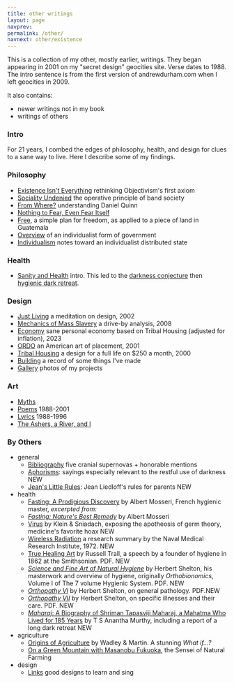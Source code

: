 ```yaml
---
title: other writings
layout: page
navprev: 
permalink: /other/
navnext: other/existence
---
```


This is a collection of my other, mostly earlier, writings. They began appearing in 2001 on my "secret design" geocities site. Verse dates to 1988. The intro sentence is from the first version of andrewdurham.com when I left geocities in 2009.

It also contains:

- newer writings not in my book
- writings of others

### Intro

For 21 years, I combed the edges of philosophy, health, and design for clues to a sane way to live. Here I describe some of my findings. 

### Philosophy

- [Existence Isn't Everything](./existence/) rethinking Objectivism's first axiom
- [Sociality Undenied](./sociality/) the operative principle of band society
- [From Where?](./from-where/) understanding Daniel Quinn
- [Nothing to Fear, Even Fear Itself](./nothing) 
- [Free](./free), a simple plan for freedom, as applied to a piece of land in Guatemala
- [Overview](./overview) of an individualist form of government
- [Individualism](./individualism) notes toward an individualist distributed state

### Health

- [Sanity and Health](./sanity/) intro. This led to the [darkness conjecture](../conjecture/) then [hygienic dark retreat](/).

### Design

- [Just Living](./just-living) a meditation on design, 2002
- [Mechanics of Mass Slavery](./mechanics/) a drive-by analysis, 2008
- [Economy](./economy/) sane personal economy based on Tribal Housing (adjusted for inflation), 2023
- [ORDO](./ordo/) an American art of placement, 2001
- [Tribal Housing](./tribal-housing/) a design for a full life on $250 a month, 2000
- [Building](./building) a record of some things I've made
- [Gallery](./gallery) photos of my projects

### Art

- [Myths](./myths/) 
- [Poems](./poems/) 1988-2001
- [Lyrics](./lyrics/) 1988-1996
- [The Ashers, a River, and I](./ashers/)

### By Others

- general
	- [Bibliography](./bibliography) five cranial supernovas + honorable mentions
	- [Aphorisms](./aphorisms): sayings especially relevant to the restful use of darkness <span id=new>NEW</span>
	- [Jean's Little Rules](/f/rules): Jean Liedloff's rules for parents <span id=new>NEW</span>
- health
	- [Fasting: A Prodigious Discovery](/f/fasting-discovery) by Albert Mosseri, French hygienic master, _excerpted from:_
	- [*Fasting: Nature's Best Remedy*](/f/fasting) by Albert Mosseri
	- [Virus](/f/virus) by Klein & Sniadach, exposing the apotheosis of germ theory, medicine's favorite hoax <span id=new>NEW</span>
	- [Wireless Radiation](/f/wireless) a research summary by the Naval Medical Research Institute, 1972. <span id=new>NEW</span>
	- [True Healing Art](/f/trall.pdf) by Russell Trall, a speech by a founder of hygiene in 1862 at the Smithsonian. PDF. <span id=new>NEW</span>
	- [*Science and Fine Art of Natural Hygiene*](/f/hygiene.pdf) by Herbert Shelton, his masterwork and overview of hygiene, originally _Orthobionomics_, Volume I of The 7 volume Hygienic System. PDF. <span id=new>NEW</span>
	- [*Orthopathy VI*](/f/orthopathyvii.pdf) by Herbert Shelton, on general pathology. PDF.<span id=new>NEW</span>
	- [*Orthopathy VII*](/f/orthopathyvii.pdf) by Herbert Shelton, on specific illnesses and their care. PDF. <span id=new>NEW</span>
	- [*Maharaj*: A Biography of Shriman Tapasviji Maharaj, a Mahatma Who Lived for 185 Years](/f/maharaj/) by T S Anantha Murthy, including a report of a long dark retreat <span id=new>NEW</span>
- agriculture
	- [Origins of Agriculture](/f/origins) by Wadley & Martin. A stunning _What if…?_
	- [On a Green Mountain with Masanobu Fukuoka](/f/fukuoka), the Sensei of Natural Farming
- design
	- [Links](./links) good designs to learn and sing
